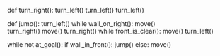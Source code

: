 def turn_right():
    turn_left()
    turn_left()
    turn_left()
    
def jump():
    turn_left()
    while wall_on_right():
        move()   
    turn_right()
    move()
    turn_right() 
    while front_is_clear():
        move()
    turn_left()

while not at_goal():
    if wall_in_front():
        jump()
    else:
        move()
